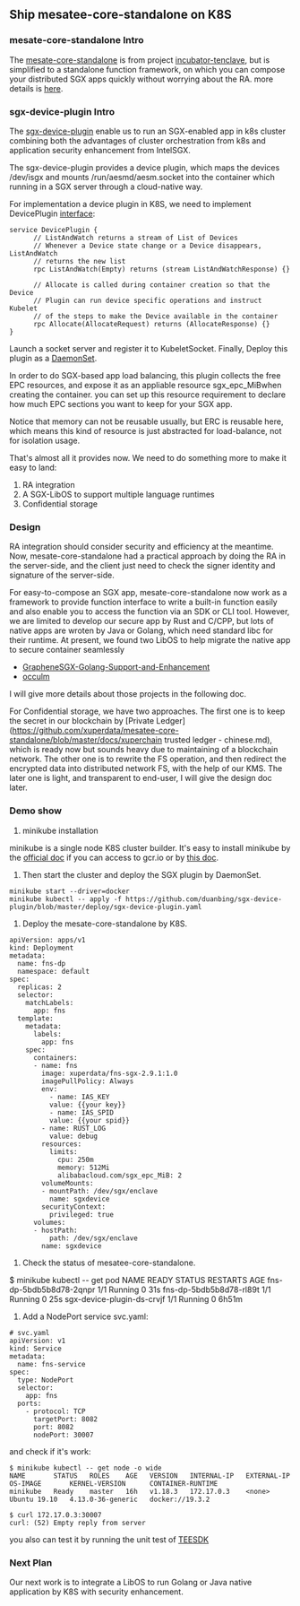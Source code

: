 ## Ship mesatee-core-standalone on K8S

### mesate-core-standalone Intro

The [mesate-core-standalone](https://github.com/xuperdata/mesatee-core-standalone#run) is from project [incubator-tenclave](https://github.com/apache/incubator-teaclave), but is simplified to a standalone function framework, on which you can compose your distributed SGX apps quickly without worrying about the RA. more details is [here](https://github.com/xuperdata/mesatee-core-standalone/blob/master/README.md).

### sgx-device-plugin Intro

The [sgx-device-plugin](https://github.com/AliyunContainerService/sgx-device-plugin) enable us to run an SGX-enabled app in k8s cluster combining both the advantages of cluster orchestration from k8s and application security enhancement from IntelSGX.  

The sgx-device-plugin provides a device plugin, which maps the devices /dev/isgx  and mounts /run/aesmd/aesm.socket into the container which running in a SGX server through a cloud-native way.

For implementation a device plugin in K8S,  we need to implement DevicePlugin [interface](https://kubernetes.io/docs/concepts/extend-kubernetes/compute-storage-net/device-plugins/):

```
service DevicePlugin {
      // ListAndWatch returns a stream of List of Devices
      // Whenever a Device state change or a Device disappears, ListAndWatch
      // returns the new list
      rpc ListAndWatch(Empty) returns (stream ListAndWatchResponse) {}

      // Allocate is called during container creation so that the Device
      // Plugin can run device specific operations and instruct Kubelet
      // of the steps to make the Device available in the container
      rpc Allocate(AllocateRequest) returns (AllocateResponse) {}
}
```

Launch a socket server and register it to KubeletSocket.  Finally, Deploy this plugin as a [DaemonSet](https://github.com/AliyunContainerService/sgx-device-plugin/tree/5f5b5efb8876ba911aa607dcf7c91712a3fa2fa4#deployment).   

In order to do SGX-based app load balancing,  this plugin collects the free EPC resources, and expose it as an appliable resource sgx_epc_MiBwhen creating the container.  you can set up this resource requirement to declare how much EPC sections you want to keep for your SGX app.

Notice that memory can not be reusable usually, but ERC is reusable here, which means this kind of resource is just abstracted for load-balance, not for isolation usage.

That's almost all it provides now.  We need to do something more to make it easy to land: 

1. RA integration
2. A SGX-LibOS to support multiple language runtimes 
3. Confidential storage

### Design

RA integration should consider security and efficiency at the meantime.  Now, mesate-core-standalone had a practical approach by doing the RA in the server-side, and the client just need to check the signer identity and signature of the server-side.  

For easy-to-compose an SGX app,  mesate-core-standalone now work as a framework to provide function interface to write a built-in function easily and also enable you to access the function via an SDK or CLI tool.  However,  we are limited to develop our secure app by Rust and C/CPP, but lots of native apps are wroten by Java or Golang, which need standard libc for their runtime. At present, we found two LibOS to help migrate the native app to secure container seamlessly

- [GrapheneSGX-Golang-Support-and-Enhancement](https://github.com/intel/GrapheneSGX-Golang-Support-and-Enhancement) 
- [occulm](https://github.com/occlum/occlum)

I will give more details about those projects in the following doc.

For Confidential storage, we have two approaches. The first one is to keep the secret in our blockchain by [Private Ledger](https://github.com/xuperdata/mesatee-core-standalone/blob/master/docs/xuperchain trusted ledger - chinese.md), which is ready now but sounds heavy due to maintaining of a blockchain network. The other one is to rewrite the FS operation, and then redirect the encrypted data into distributed network FS, with the help of our KMS. The later one is light, and transparent to end-user, I will give the design doc later.  

### Demo show

1. minikube installation

minikube is a single node K8S cluster builder.  It's easy to install minikube by the [official doc](https://kubernetes.io/docs/tasks/tools/install-minikube/) if you can access to gcr.io or by [this doc](https://developer.aliyun.com/article/221687). 

1. Then start the cluster and deploy the SGX plugin by DaemonSet.

```
minikube start --driver=docker
minikube kubectl -- apply -f https://github.com/duanbing/sgx-device-plugin/blob/master/deploy/sgx-device-plugin.yaml
```

1. Deploy the mesate-core-standalone by K8S.  

```
apiVersion: apps/v1
kind: Deployment
metadata:
  name: fns-dp
  namespace: default
spec:
  replicas: 2
  selector:
    matchLabels:
      app: fns
  template:
    metadata:
      labels:
        app: fns
    spec:
      containers:
      - name: fns
        image: xuperdata/fns-sgx-2.9.1:1.0
        imagePullPolicy: Always
        env:
          - name: IAS_KEY
          value: {{your key}}
          - name: IAS_SPID
          value: {{your spid}}
        - name: RUST_LOG
          value: debug
        resources:
          limits:
            cpu: 250m
            memory: 512Mi
            alibabacloud.com/sgx_epc_MiB: 2
        volumeMounts:
        - mountPath: /dev/sgx/enclave
          name: sgxdevice
        securityContext:
          privileged: true
      volumes:
      - hostPath:
          path: /dev/sgx/enclave
        name: sgxdevice
```

1. Check the status of mesatee-core-standalone. 

$ minikube kubectl -- get pod    NAME                         READY   STATUS    RESTARTS   AGE    fns-dp-5bdb5b8d78-2qnpr      1/1     Running   0          31s    fns-dp-5bdb5b8d78-rl89t      1/1     Running   0          25s    sgx-device-plugin-ds-crvjf   1/1     Running   0          6h51m

1. Add a NodePort service svc.yaml:

```
# svc.yaml
apiVersion: v1
kind: Service
metadata:
  name: fns-service
spec:
  type: NodePort
  selector:
    app: fns
  ports:
    - protocol: TCP
      targetPort: 8082
      port: 8082
      nodePort: 30007
```

and check if it's work:

```
$ minikube kubectl -- get node -o wide
NAME       STATUS   ROLES    AGE   VERSION   INTERNAL-IP   EXTERNAL-IP   OS-IMAGE       KERNEL-VERSION      CONTAINER-RUNTIME
minikube   Ready    master   16h   v1.18.3   172.17.0.3    <none>        Ubuntu 19.10   4.13.0-36-generic   docker://19.3.2

$ curl 172.17.0.3:30007
curl: (52) Empty reply from server
```

you also can test it by running the unit test of [TEESDK](https://github.com/xuperdata/teesdk)

### Next Plan

Our next work is to integrate a LibOS to run Golang or Java native application by K8S with security enhancement. 
